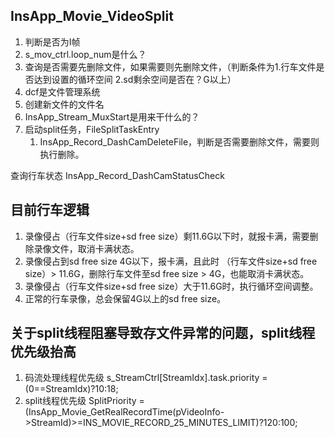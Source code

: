 ## InsApp_Movie_VideoSplit
1. 判断是否为I帧
2. s_mov_ctrl.loop_num是什么？
3. 查询是否需要先删除文件，如果需要则先删除文件，（判断条件为1.行车文件是否达到设置的循环空间 2.sd剩余空间是否在？G以上）
4. dcf是文件管理系统
5. 创建新文件的文件名
6. InsApp_Stream_MuxStart是用来干什么的？
7. 启动split任务，FileSplitTaskEntry
   1. InsApp_Record_DashCamDeleteFile，判断是否需要删除文件，需要则执行删除。



查询行车状态 InsApp_Record_DashCamStatusCheck

## 目前行车逻辑
1. 录像侵占（行车文件size+sd free size）剩11.6G以下时，就报卡满，需要删除录像文件，取消卡满状态。
2. 录像侵占到sd free size 4G以下，报卡满，且此时 （行车文件size+sd free size）> 11.6G，删除行车文件至sd free size > 4G，也能取消卡满状态。
3. 录像侵占（行车文件size+sd free size）大于11.6G时，执行循环空间调整。
4. 正常的行车录像，总会保留4G以上的sd free size。

## 关于split线程阻塞导致存文件异常的问题，split线程优先级抬高
1. 码流处理线程优先级 s_StreamCtrl[StreamIdx].task.priority = (0==StreamIdx)?10:18;
2. split线程优先级 SplitPriority = (InsApp_Movie_GetRealRecordTime(pVideoInfo->StreamId)>=INS_MOVIE_RECORD_25_MINUTES_LIMIT)?120:100;

